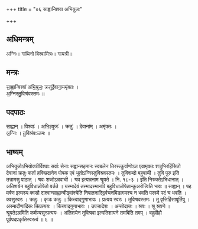 +++
title = "०६ साह्वान्विश्वा अभियुजः"

+++
## अधिमन्त्रम्
अग्निः। गाथिनो विश्वामित्रः। गायत्री।

## मन्त्रः
सा॒ह्वान्विश्वा॑ अभि॒युजः॒ क्रतु॑र्दे॒वाना॒ममृ॑क्तः ।  
अ॒ग्निस्तु॒विश्र॑वस्तमः ॥

## पदपाठः
सा॒ह्वान् । विश्वाः॑ । अ॒भि॒ऽयुजः॑ । क्रतुः॑ । दे॒वाना॑म् । अमृ॑क्तः ।  
अ॒ग्निः । तु॒विश्र॑वःऽतमः ॥

## भाष्यम्
अभियुजोऽभियोक्त्रीर्विश्वाः सर्वाः सेनाः सह्वान्सहमानः स्वबलेन तिरस्त्कुर्वाणोऽत एवामृक्तः शत्रुभिरहिंसितो देवानां क्रतुः कर्ता हविष्प्रदानेन पोषक एवं भूतोऽग्निस्तुविश्रवस्तमः । तुविशब्दो बहुवाची । तुवि पुरु इति तन्नामसु पाठात् । श्रवः शब्दोऽन्नवाची । श्रव इत्यन्ननाम श्रूयते । नि. १८-३ । इति निरुक्तेऽभिधानात् । अतिशयेन बहुविधान्नोपेतो वर्तते । यस्मादेवं तस्मादस्मानपि बहुविधान्नोपेतान्कुअरोत्विति भावः ॥ साह्वान् । षह मर्षण इत्यस्य क्वसौ दाश्वान्साह्वान्मीढ्वांश्चेति निपातनाद्द्विर्वचनमिडागमश्च न भवति परस्मै पदं च भवति । क्वसुस्वरः । क्रतुः । कृञः कतुः । कित्त्वाद्गुणाभावः । प्रत्यय स्वरः । तुविश्रवस्तमः । तु वृत्तिहिंसापूर्तिषु । अस्मादौणादिकः किप्रत्ययः । कित्त्वाद्गुणाभावः । उपजादेशः । अन्तोदात्तः । श्रवः । श्रु श्रवणे । श्रूयतेऽन्नमिति कर्मण्यसुन्प्रत्ययः । अतिशयेन तुविश्रवा इत्यतिशायने तमबिति तमप् । बहुव्रीहौ पूर्वपदप्रकृतिस्वरत्वं ॥ ६ ॥